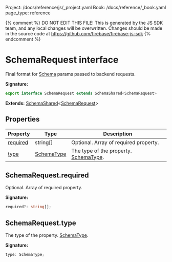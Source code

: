 Project: /docs/reference/js/_project.yaml
Book: /docs/reference/_book.yaml
page_type: reference

{% comment %}
DO NOT EDIT THIS FILE!
This is generated by the JS SDK team, and any local changes will be
overwritten. Changes should be made in the source code at
https://github.com/firebase/firebase-js-sdk
{% endcomment %}

# SchemaRequest interface
Final format for [Schema](./vertexai.schema.md#schema_class) params passed to backend requests.

<b>Signature:</b>

```typescript
export interface SchemaRequest extends SchemaShared<SchemaRequest> 
```
<b>Extends:</b> [SchemaShared](./vertexai.schemashared.md#schemashared_interface)<!-- -->&lt;[SchemaRequest](./vertexai.schemarequest.md#schemarequest_interface)<!-- -->&gt;

## Properties

|  Property | Type | Description |
|  --- | --- | --- |
|  [required](./vertexai.schemarequest.md#schemarequestrequired) | string\[\] | Optional. Array of required property. |
|  [type](./vertexai.schemarequest.md#schemarequesttype) | [SchemaType](./vertexai.md#schematype) | The type of the property. [SchemaType](./vertexai.md#schematype)<!-- -->. |

## SchemaRequest.required

Optional. Array of required property.

<b>Signature:</b>

```typescript
required?: string[];
```

## SchemaRequest.type

The type of the property. [SchemaType](./vertexai.md#schematype)<!-- -->.

<b>Signature:</b>

```typescript
type: SchemaType;
```
